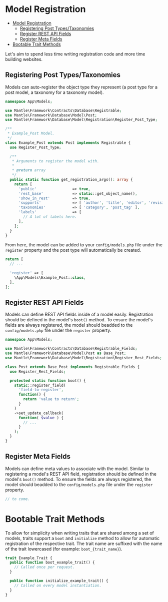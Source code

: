 Model Registration
==================

- [Model Registration](#model-registration)
	- [Registering Post Types/Taxonomies](#registering-post-typestaxonomies)
	- [Register REST API Fields](#register-rest-api-fields)
	- [Register Meta Fields](#register-meta-fields)
- [Bootable Trait Methods](#bootable-trait-methods)

Let's aim to spend less time writing registration code and more time building
websites.

## Registering Post Types/Taxonomies
Models can auto-register the object type they represent (a post type for a post
model, a taxonomy for a taxonomy model).

```php
namespace App\Models;

use Mantle\Framework\Contracts\Database\Registrable;
use Mantle\Framework\Database\Model\Post;
use Mantle\Framework\Database\Model\Registration\Register_Post_Type;

/**
 * Example_Post Model.
 */
class Example_Post extends Post implements Registrable {
  use Register_Post_Type;

  /**
   * Arguments to register the model with.
   *
   * @return array
   */
  public static function get_registration_args(): array {
    return [
      'public'                => true,
      'rest_base'             => static::get_object_name(),
      'show_in_rest'          => true,
      'supports'              => [ 'author', 'title', 'editor', 'revisions', 'thumbnail', 'custom-fields', 'excerpt' ],
      'taxonomies'            => [ 'category', 'post_tag' ],
      'labels'                => [
        // A lot of labels here.
      ],
    ];
  }
}
```

From here, the model can be added to your `config/models.php` file under the
`register` property and the post type will automatically be created.

```php
return [
  // ...

  'register' => [
    \App\Models\Example_Post::class,
  ],
];
```

## Register REST API Fields
Models can define REST API fields inside of a model easily. Registration should
be defined in the model's `boot()` method. To ensure the model's fields are
always registered, the model should beadded to the `config/models.php` file
under the `register` property.

```php
namespace App\Models;

use Mantle\Framework\Contracts\Database\Registrable_Fields;
use Mantle\Framework\Database\Model\Post as Base_Post;
use Mantle\Framework\Database\Model\Registration\Register_Rest_Fields;

class Post extends Base_Post implements Registrable_Fields {
  use Register_Rest_Fields;

  protected static function boot() {
    static::register_field(
      'field-to-register',
      function() {
        return 'value to return';
      }
    )
    ->set_update_callback(
      function( $value ) {
        // ...
      }
    );
  }
}
```

## Register Meta Fields
Models can define meta values to associate with the model. Similar to
registering a model's REST API field, registration should be defined in the
model's `boot()` method. To ensure the fields are always registered, the model
should beadded to the `config/models.php` file under the `register` property.

```php
// to come.
```

# Bootable Trait Methods
To allow for simplicity when writing traits that are shared among a set of
models, traits support a `boot` and `initialize` method to allow for automatic
registration of the respective trait. The trait name are suffixed with the name
of the trait lowercased (for example: `boot_{trait_name}`).

```php
trait Example_Trait {
  public function boot_example_trait() {
    // Called once per request.
  }

  public function initialize_example_trait() {
    // Called on every model instantiation.
  }
}
```
